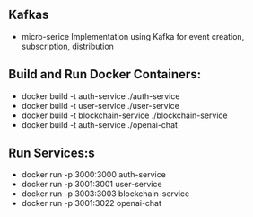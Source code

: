 ## Kafkas

- micro-serice Implementation using Kafka for event creation, subscription, distribution


## Build and Run Docker Containers:

- docker build -t auth-service ./auth-service
- docker build -t user-service ./user-service
- docker build -t blockchain-service ./blockchain-service
- docker build -t auth-service ./openai-chat

## Run Services:s

- docker run -p 3000:3000 auth-service
- docker run -p 3001:3001 user-service
- docker run -p 3003:3003 blockchain-service
- docker run -p 3001:3022 openai-chat
